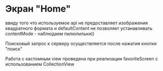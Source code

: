 #  Экран "Home"
ввиду того что используемое api не предоставляет изображения квадратного формата
и defaultContent не позволяет устанавливать contentMode - наблюдаем пилюлильки))

Поисковый запрос к серверу осуществляется после нажатия кнопки "поиск"

Работа с кастомным view проведена при реализации favoriteScreen 
с использованием CollectionView

